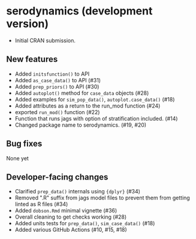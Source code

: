 # serodynamics (development version)

* Initial CRAN submission.

## New features

* Added `initsfunction()` to API
* Added `as_case_data()` to API (#31)
* Added `prep_priors()` to API (#30)
* Added `autoplot()` method for `case_data` objects (#28)
* Added examples for `sim_pop_data()`, `autoplot.case_data()` (#18)
* Added attributes as a return to the run_mod function (#24)
* exported `run_mod()` function (#22)
* Function that runs jags with option of stratification included. (#14)
* Changed package name to serodynamics. (#19, #20)

## Bug fixes

None yet

## Developer-facing changes

* Clarified `prep_data()` internals using `{dplyr}` (#34)
* Removed ".R" suffix from jags model files 
to prevent them from getting linted as R files (#34)
* Added `dobson.Rmd` minimal vignette (#36)
* Overall cleaning to get checks working (#28)
* Added units tests for `prep_data()`, `sim_case_data()` (#18)
* Added various GitHub Actions (#10, #15, #18)

